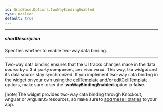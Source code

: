 ```yaml
---
id: GridBase.Options.twoWayBindingEnabled
type: Boolean
default: true
---
```

---
##### shortDescription
Specifies whether to enable two-way data binding.

---
Two-way data binding ensures that the UI tracks changes made in the data source by a 3rd-party component, and vice versa. This way, the widget and its data source stay synchronized. 
If you implement two-way data binding in the widget on your own using the [cellTemplate]({basewidgetpath}/Configuration/columns/#cellTemplate) and/or [editCellTemplate]({basewidgetpath}/Configuration/columns/#editCellTemplate) options, make sure to set the **twoWayBindingEnabled** option to **false**.

[note] The widget provides two-way data binding through Knockout, Angular or AngularJS resources, so make sure to [add these libraries](/Documentation/Guide/Getting_Started/Installation/CDN_Services/) to your app.